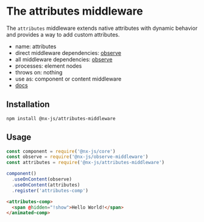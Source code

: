 # The attributes middleware

The `attributes` middleware extends native attributes with dynamic behavior and provides a way to add custom attributes.

- name: attributes
- direct middleware dependencies: [observe](https://github.com/nx-js/observe-middleware)
- all middleware dependencies: [observe](https://github.com/nx-js/observe-middleware)
- processes: element nodes
- throws on: nothing
- use as: component or content middleware
- [docs](http://nx-framework/docs/middlewares/attributes)

## Installation

`npm install @nx-js/attributes-middleware`

## Usage

```js
const component = require('@nx-js/core')
const observe = require('@nx-js/observe-middleware')
const attributes = require('@nx-js/attributes-middleware')

component()
  .useOnContent(observe)
  .useOnContent(attributes)
  .register('attributes-comp')
```

```html
<attributes-comp>
  <span @hidden="!show">Hello World!</span>
</animated-comp>
```
